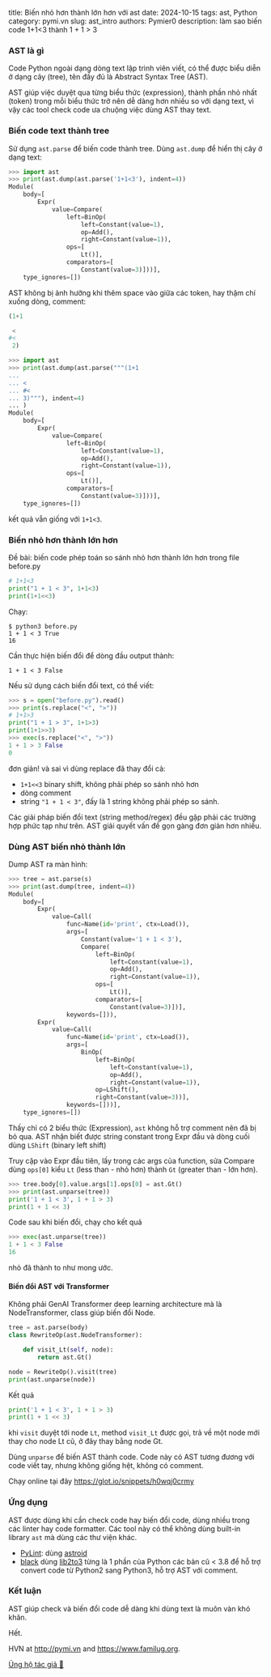title: Biến nhỏ hơn thành lớn hơn với ast
date: 2024-10-15
tags: ast, Python
category: pymi.vn
slug: ast_intro
authors: Pymier0
description: làm sao biến code 1+1<3 thành 1 + 1 > 3

### AST là gì
Code Python ngoài dạng dòng text lập trình viên viết, có thể được biểu diễn ở dạng cây (tree), tên đầy đủ là Abstract Syntax Tree (AST).

AST giúp việc duyệt qua từng biểu thức (expression), thành phần nhỏ nhất (token) trong mỗi biểu thức trở nên dễ dàng hơn nhiều so với dạng text, vì vậy các tool check code ưa chuộng việc dùng AST thay text.

### Biến code text thành tree

Sử dụng `ast.parse` để biến code thành tree. Dùng `ast.dump` để hiển thị cây ở dạng text:

```py
>>> import ast
>>> print(ast.dump(ast.parse('1+1<3'), indent=4))
Module(
    body=[
        Expr(
            value=Compare(
                left=BinOp(
                    left=Constant(value=1),
                    op=Add(),
                    right=Constant(value=1)),
                ops=[
                    Lt()],
                comparators=[
                    Constant(value=3)]))],
    type_ignores=[])
```

AST không bị ảnh hưởng khi thêm space vào giữa các token, hay thậm chí xuống dòng, comment:

```py
(1+1

 <
#<
 2)
```

```py
>>> import ast
>>> print(ast.dump(ast.parse("""(1+1
...
... <
... #<
... 3)"""), indent=4)
... )
Module(
    body=[
        Expr(
            value=Compare(
                left=BinOp(
                    left=Constant(value=1),
                    op=Add(),
                    right=Constant(value=1)),
                ops=[
                    Lt()],
                comparators=[
                    Constant(value=3)]))],
    type_ignores=[])
```
kết quả vẫn giống với `1+1<3`.


### Biến nhỏ hơn thành lớn hơn
Đề bài: biến code phép toán so sánh nhỏ hơn thành lớn hơn trong file before.py

```py
# 1+1<3
print("1 + 1 < 3", 1+1<3)
print(1+1<<3)
```

Chạy:
```
$ python3 before.py
1 + 1 < 3 True
16
```

Cần thực hiện biến đổi để dòng đầu output thành:

```
1 + 1 < 3 False
```

Nếu sử dụng cách biến đổi text, có thể viết:
```py
>>> s = open("before.py").read()
>>> print(s.replace("<", ">"))
# 1+1>3
print("1 + 1 > 3", 1+1>3)
print(1+1>>3)
>>> exec(s.replace("<", ">"))
1 + 1 > 3 False
0
```
đơn giản! và sai vì dùng replace đã thay đổi cả:

- `1+1<<3` binary shift, không phải phép so sánh nhỏ hơn
- dòng comment
- string `"1 + 1 < 3"`, đấy là 1 string không phải phép so sánh.

Các giải pháp biến đổi text (string method/regex) đều gặp phải các trường hợp phức tạp như trên. AST giải quyết vấn đề gọn gàng đơn giản hơn nhiều.

### Dùng AST biến nhỏ thành lớn

Dump AST ra màn hình:

```py
>>> tree = ast.parse(s)
>>> print(ast.dump(tree, indent=4))
Module(
    body=[
        Expr(
            value=Call(
                func=Name(id='print', ctx=Load()),
                args=[
                    Constant(value='1 + 1 < 3'),
                    Compare(
                        left=BinOp(
                            left=Constant(value=1),
                            op=Add(),
                            right=Constant(value=1)),
                        ops=[
                            Lt()],
                        comparators=[
                            Constant(value=3)])],
                keywords=[])),
        Expr(
            value=Call(
                func=Name(id='print', ctx=Load()),
                args=[
                    BinOp(
                        left=BinOp(
                            left=Constant(value=1),
                            op=Add(),
                            right=Constant(value=1)),
                        op=LShift(),
                        right=Constant(value=3))],
                keywords=[]))],
    type_ignores=[])
```

Thấy chỉ có 2 biểu thức (Expression), `ast` không hỗ trợ comment nên đã bị bỏ qua.
AST nhận biết được string constant trong Expr đầu và dòng cuối dùng `LShift` (binary left shift)

Truy cập vào Expr đầu tiên, lấy trong các args của function, sửa Compare dùng `ops[0]` kiểu `Lt` (less than - nhỏ hơn) thành `Gt` (greater than - lớn hơn).

```py
>>> tree.body[0].value.args[1].ops[0] = ast.Gt()
>>> print(ast.unparse(tree))
print('1 + 1 < 3', 1 + 1 > 3)
print(1 + 1 << 3)
```
Code sau khi biến đổi, chạy cho kết quả

```py
>>> exec(ast.unparse(tree))
1 + 1 < 3 False
16
```
nhỏ đã thành to như mong ước.

#### Biến đổi AST với Transformer
Không phải GenAI Transformer deep learning architecture mà là NodeTransformer, class giúp biến đổi Node.

```py
tree = ast.parse(body)
class RewriteOp(ast.NodeTransformer):

    def visit_Lt(self, node):
        return ast.Gt()

node = RewriteOp().visit(tree)
print(ast.unparse(node))
```
Kết quả

```py
print('1 + 1 < 3', 1 + 1 > 3)
print(1 + 1 << 3)
```

khi `visit` duyệt tới node `Lt`, method `visit_Lt` được gọi, trả về một node mới thay cho node Lt cũ, ở đây thay bằng node Gt.

Dùng `unparse` để biến AST thành code. Code này có AST tương đương với code viết tay, nhưng không giống hệt, không có comment.

Chạy online tại đây <https://glot.io/snippets/h0wqj0crmy>

### Ứng dụng
AST được dùng khi cần check code hay biến đổi code, dùng nhiều trong các linter hay code formatter. Các tool này có thể không dùng built-in library `ast` mà dùng các thư viện khác.

- [PyLint](https://github.com/pylint-dev/pylint/tree/v3.3.0/pylint): dùng [astroid](https://github.com/pylint-dev/astroid/tree/v3.3.0)
- [black](https://github.com/psf/black/tree/24.10.0/src/blib2to3) dùng [lib2to3](https://docs.python.org/3.7/library/2to3.html) từng là 1 phần của Python các bản cũ < 3.8 để hỗ trợ convert code từ Python2 sang Python3, hỗ trợ AST với comment.


### Kết luận
AST giúp check và biến đổi code dễ dàng khi dùng text là muôn vàn khó khăn.

Hết.

HVN at <http://pymi.vn> and <https://www.familug.org>.

[Ủng hộ tác giả 🍺](https://www.familug.org/p/ung-ho.html)
